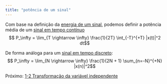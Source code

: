 ```yaml
---
title: "potência de um sinal"
---
```


Com base na definição da [energia de um sinal](aulas/aula01/ss-sin-conc/energia%20de%20um%20sinal.md), podemos  definir a potência média de um [sinal em tempo contínuo](aulas/aula01/ss-sin-conc/sinal%20em%20tempo%20contínuo.md)
$$ P_\infty = \lim_{T \rightarrow \infty} \frac{1}{2T} \int_{-T}^{+T} |x(t)|^2 dt$$

De forma análoga para um [sinal em tempo discreto](aulas/aula01/ss-sin-conc/sinal%20em%20tempo%20discreto.md):
$$ P_\infty = \lim_{N \rightarrow \infty} \frac{1}{2N + 1} \sum_{n=-N}^{+N} |x(n)|^2$$


Próximo: [1-2 Transformação da variável independente](topicos/1-2%20Transformação%20da%20variável%20independente.md)


